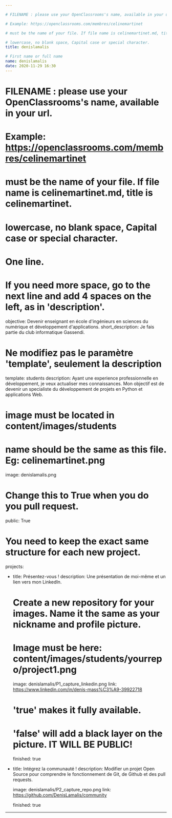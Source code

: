 ```yaml
---

# FILENAME : please use your OpenClassrooms's name, available in your url.

# Example: https://openclassrooms.com/membres/celinemartinet

# must be the name of your file. If file name is celinemartinet.md, title is celinemartinet.

# lowercase, no blank space, Capital case or special character.
title: denislamalis

# First name or full name
name: denislamalis
date: 2020-11-29 16:30
---
```

# FILENAME : please use your OpenClassrooms's name, available in your url.
# Example: https://openclassrooms.com/membres/celinemartinet
# must be the name of your file. If file name is celinemartinet.md, title is celinemartinet.
# lowercase, no blank space, Capital case or special character.

# One line.
# If you need more space, go to the next line and add 4 spaces on the left, as in 'description'.

objective: Devenir enseignant en école d'ingénieurs en sciences du numérique et développement d'applications.
short_description: Je fais partie du club informatique Gassendi. 

# Ne modifiez pas le paramètre 'template', seulement la description
template: students
description:
	Ayant une experience professionnelle en développement, je veux actualiser mes connaissances.
	Mon objectif est de devenir un specialiste du développement de projets en Python et applications Web.
	
# image must be located in content/images/students
# name should be the same as this file. Eg: celinemartinet.png

image: denislamalis.png

# Change this to True when you do you pull request.
public: True

# You need to keep the exact same structure for each new project.
projects:
  - title: Présentez-vous !
    description: Une présentation de moi-même et un lien vers mon LinkedIn.
    # Create a new repository for your images. Name it the same as your nickname and profile picture.
    # Image must be here: content/images/students/yourrepo/project1.png
	
    image: denislamalis/P1_capture_linkedin.png
    link: https://www.linkedin.com/in/denis-mass%C3%A9-39922718
	
    # 'true' makes it fully available.
    # 'false' will add a black layer on the picture. IT WILL BE PUBLIC!
	
    finished: true
	
  - title: Intégrez la communauté !
    description: Modifier un projet Open Source pour comprendre le fonctionnement de Git, de Github et des pull requests. 
	
    image: denislamalis/P2_capture_repo.png
    link: https://github.com/DenisLamalis/community
	
    finished: true

---

